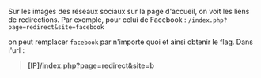 Sur les images des réseaux sociaux sur la page d'accueil, on voit les liens de redirections.
Par exemple, pour celui de Facebook : `/index.php?page=redirect&site=facebook`

on peut remplacer `facebook` par n'importe quoi et ainsi obtenir le flag.
Dans l'url :

 > **[IP]/index.php?page=redirect&site=b**
